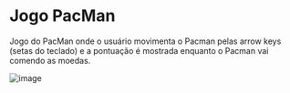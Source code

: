 # Jogo PacMan

Jogo do PacMan onde o usuário movimenta o Pacman pelas arrow keys (setas do teclado) e a pontuação é mostrada enquanto o Pacman vai comendo as moedas.

![image](https://user-images.githubusercontent.com/77354697/125174662-68d77d80-e19d-11eb-9ef6-a9015590b639.png)

